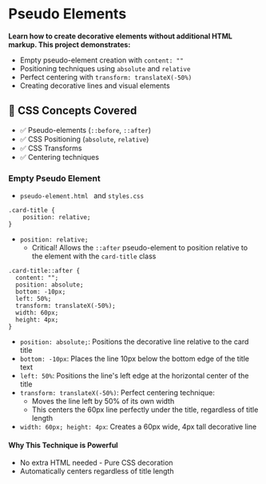 # Pseudo Elements
**Learn how to create decorative elements without additional HTML markup. This project demonstrates:**
- Empty pseudo-element creation with `content: ""`
- Positioning techniques using `absolute` and `relative`
- Perfect centering with `transform: translateX(-50%)`
- Creating decorative lines and visual elements


## 🎨 CSS Concepts Covered

- ✅ Pseudo-elements (`::before`, `::after`)
- ✅ CSS Positioning (`absolute`, `relative`)
- ✅ CSS Transforms
- ✅ Centering techniques


### Empty Pseudo Element
- `pseudo-element.html ` and `styles.css`
```
.card-title {
    position: relative;
}
```
- `position: relative;`
    -  Critical! Allows the `::after` pseudo-element to position relative to the element with the `card-title` class

```
.card-title::after {
  content: "";
  position: absolute;
  bottom: -10px;
  left: 50%;
  transform: translateX(-50%);
  width: 60px;
  height: 4px;
}
```
- `position: absolute;`: Positions the decorative line relative to the card title
- `bottom: -10px`: Places the line 10px below the bottom edge of the title text
- `left: 50%`: Positions the line's left edge at the horizontal center of the title
- `transform: translateX(-50%)`: Perfect centering technique:
    - Moves the line left by 50% of its own width
    - This centers the 60px line perfectly under the title, regardless of title length
- `width: 60px; height: 4px`: Creates a 60px wide, 4px tall decorative line

#### Why This Technique is Powerful
- No extra HTML needed - Pure CSS decoration
- Automatically centers regardless of title length
